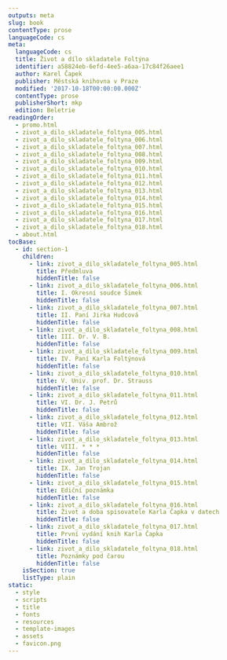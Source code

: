 ```yaml
---
outputs: meta
slug: book
contentType: prose
languageCode: cs
meta:
  languageCode: cs
  title: Život a dílo skladatele Foltýna
  identifier: a58824eb-6efd-4ee5-a6aa-17c84f26aee1
  author: Karel Čapek
  publisher: Městská knihovna v Praze
  modified: '2017-10-18T00:00:00.000Z'
  contentType: prose
  publisherShort: mkp
  edition: Beletrie
readingOrder:
  - promo.html
  - zivot_a_dilo_skladatele_foltyna_005.html
  - zivot_a_dilo_skladatele_foltyna_006.html
  - zivot_a_dilo_skladatele_foltyna_007.html
  - zivot_a_dilo_skladatele_foltyna_008.html
  - zivot_a_dilo_skladatele_foltyna_009.html
  - zivot_a_dilo_skladatele_foltyna_010.html
  - zivot_a_dilo_skladatele_foltyna_011.html
  - zivot_a_dilo_skladatele_foltyna_012.html
  - zivot_a_dilo_skladatele_foltyna_013.html
  - zivot_a_dilo_skladatele_foltyna_014.html
  - zivot_a_dilo_skladatele_foltyna_015.html
  - zivot_a_dilo_skladatele_foltyna_016.html
  - zivot_a_dilo_skladatele_foltyna_017.html
  - zivot_a_dilo_skladatele_foltyna_018.html
  - about.html
tocBase:
  - id: section-1
    children:
      - link: zivot_a_dilo_skladatele_foltyna_005.html
        title: Předmluva
        hiddenTitle: false
      - link: zivot_a_dilo_skladatele_foltyna_006.html
        title: I. Okresní soudce Šimek
        hiddenTitle: false
      - link: zivot_a_dilo_skladatele_foltyna_007.html
        title: II. Paní Jirka Hudcová
        hiddenTitle: false
      - link: zivot_a_dilo_skladatele_foltyna_008.html
        title: III. Dr. V. B.
        hiddenTitle: false
      - link: zivot_a_dilo_skladatele_foltyna_009.html
        title: IV. Paní Karla Foltýnová
        hiddenTitle: false
      - link: zivot_a_dilo_skladatele_foltyna_010.html
        title: V. Univ. prof. Dr. Strauss
        hiddenTitle: false
      - link: zivot_a_dilo_skladatele_foltyna_011.html
        title: VI. Dr. J. Petrů
        hiddenTitle: false
      - link: zivot_a_dilo_skladatele_foltyna_012.html
        title: VII. Váša Ambrož
        hiddenTitle: false
      - link: zivot_a_dilo_skladatele_foltyna_013.html
        title: VIII. * * *
        hiddenTitle: false
      - link: zivot_a_dilo_skladatele_foltyna_014.html
        title: IX. Jan Trojan
        hiddenTitle: false
      - link: zivot_a_dilo_skladatele_foltyna_015.html
        title: Ediční poznámka
        hiddenTitle: false
      - link: zivot_a_dilo_skladatele_foltyna_016.html
        title: Život a doba spisovatele Karla Čapka v datech
        hiddenTitle: false
      - link: zivot_a_dilo_skladatele_foltyna_017.html
        title: První vydání knih Karla Čapka
        hiddenTitle: false
      - link: zivot_a_dilo_skladatele_foltyna_018.html
        title: Poznámky pod čarou
        hiddenTitle: false
    isSection: true
    listType: plain
static:
  - style
  - scripts
  - title
  - fonts
  - resources
  - template-images
  - assets
  - favicon.png
---
```

